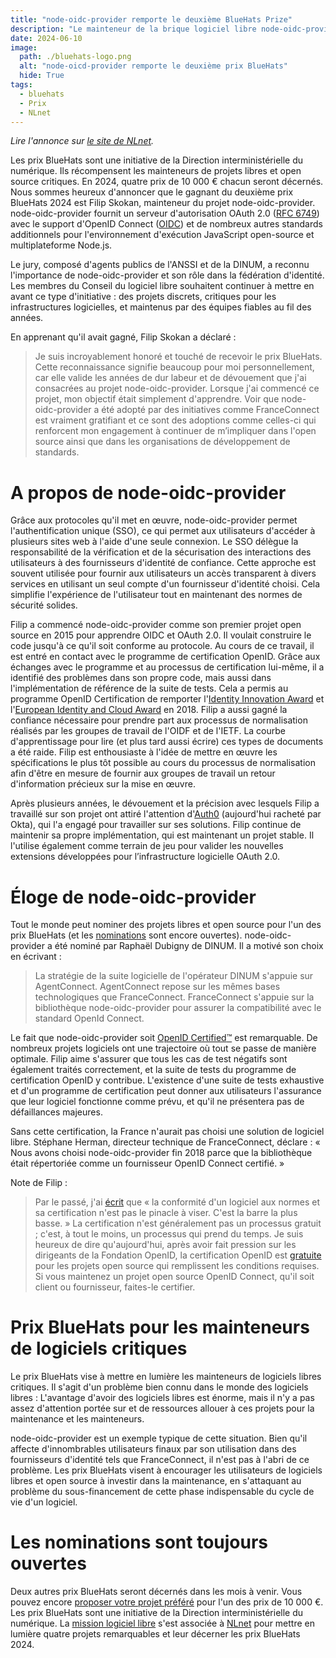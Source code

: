 ```yaml
---
title: "node-oidc-provider remporte le deuxième BlueHats Prize"
description: "Le mainteneur de la brique logiciel libre node-oidc-provider est recompensé pour son implication de longue haleine"
date: 2024-06-10
image:
  path: ./bluehats-logo.png
  alt: "node-oicd-provider remporte le deuxième prix BlueHats"
  hide: True
tags:
  - bluehats
  - Prix
  - NLnet
---
```


*Lire l'annonce sur [le site de NLnet](https://nlnet.nl/news/2024/20240418-BlueHatsPrize1.html).*

Les prix BlueHats sont une initiative de la Direction interministérielle du numérique. Ils récompensent les mainteneurs de projets libres et open source critiques. En 2024, quatre prix de 10 000 € chacun seront décernés. Nous sommes heureux d'annoncer que le gagnant du deuxième prix BlueHats 2024 est Filip Skokan, mainteneur du projet node-oidc-provider. node-oidc-provider fournit un serveur d'autorisation OAuth 2.0 ([RFC 6749](https://www.rfc-editor.org/rfc/rfc6749.htm)) avec le support d'OpenID Connect ([OIDC](https://openid.net/connect/)) et de nombreux autres standards additionnels pour l'environnement d'exécution JavaScript open-source et multiplateforme Node.js.

Le jury, composé d'agents publics de l'ANSSI et de la DINUM, a reconnu l'importance de node-oidc-provider et son rôle dans la fédération d'identité. Les membres du Conseil du logiciel libre souhaitent continuer à mettre en avant ce type d'initiative : des projets discrets, critiques pour les infrastructures logicielles, et maintenus par des équipes fiables au fil des années. 

En apprenant qu'il avait gagné, Filip Skokan a déclaré :

> Je suis incroyablement honoré et touché de recevoir le prix BlueHats. Cette reconnaissance signifie beaucoup pour moi personnellement, car elle valide les années de dur labeur et de dévouement que j'ai consacrées au projet node-oidc-provider. Lorsque j'ai commencé ce projet, mon objectif était simplement d'apprendre. Voir que node-oidc-provider a été adopté par des initiatives comme FranceConnect est vraiment gratifiant et ce sont des adoptions comme celles-ci qui renforcent mon engagement à continuer de m’impliquer dans l'open source ainsi que dans les organisations de développement de standards. 

# A propos de node-oidc-provider

Grâce aux protocoles qu'il met en œuvre, node-oidc-provider permet l'authentification unique (SSO), ce qui permet aux utilisateurs d'accéder à plusieurs sites web à l'aide d'une seule connexion. Le SSO délègue la responsabilité de la vérification et de la sécurisation des interactions des utilisateurs à des fournisseurs d'identité de confiance. Cette approche est souvent utilisée pour fournir aux utilisateurs un accès transparent à divers services en utilisant un seul compte d'un fournisseur d'identité choisi. Cela simplifie l'expérience de l'utilisateur tout en maintenant des normes de sécurité solides.

Filip a commencé node-oidc-provider comme son premier projet open source en 2015 pour apprendre OIDC et OAuth 2.0. Il voulait construire le code jusqu'à ce qu'il soit conforme au protocole. Au cours de ce travail, il est entré en contact avec le programme de certification OpenID. Grâce aux échanges avec le programme et au processus de certification lui-même, il a identifié des problèmes dans son propre code, mais aussi dans l'implémentation de référence de la suite de tests. Cela a permis au programme OpenID Certification de remporter l'[Identity Innovation Award](https://openid.net/openid-certification-program-wins-2018-identity-innovation-award/) et l'[European Identity and Cloud Award](https://openid.net/openid-certification-program-wins-2018-european-identity-and-cloud-award/) en 2018. Filip a aussi gagné la confiance nécessaire pour prendre part aux processus de normalisation réalisés par les groupes de travail de l'OIDF et de l'IETF. La courbe d'apprentissage pour lire (et plus tard aussi écrire) ces types de documents a été raide. Filip est enthousiaste à l'idée de mettre en œuvre les spécifications le plus tôt possible au cours du processus de normalisation afin d'être en mesure de fournir aux groupes de travail un retour d'information précieux sur la mise en œuvre.
 
Après plusieurs années, le dévouement et la précision avec lesquels Filip a travaillé sur son projet ont attiré l'attention d'[Auth0](https://auth0.com/) (aujourd'hui racheté par Okta), qui l'a engagé pour travailler sur ses solutions. Filip continue de maintenir sa propre implémentation, qui est maintenant un projet stable. Il l'utilise également comme terrain de jeu pour valider les nouvelles extensions développées pour l’infrastructure logicielle OAuth 2.0. 

# Éloge de node-oidc-provider

Tout le monde peut nominer des projets libres et open source pour l'un des prix BlueHats (et les [nominations](https://nlnet.nl/bluehatsprize/2024/) sont encore ouvertes). node-oidc-provider a été nominé par Raphaël Dubigny de DINUM. Il a motivé son choix en écrivant :

> La stratégie de la suite logicielle de l'opérateur DINUM s'appuie sur AgentConnect. AgentConnect repose sur les mêmes bases technologiques que FranceConnect. FranceConnect s'appuie sur la bibliothèque node-oidc-provider pour assurer la compatibilité avec le standard OpenId Connect.

Le fait que node-oidc-provider soit [OpenID Certified:tm:](https://openid.net/certification/) est remarquable. De nombreux projets logiciels ont une trajectoire où tout se passe de manière optimale. Filip aime s'assurer que tous les cas de test négatifs sont également traités correctement, et la suite de tests du programme de certification OpenID y contribue. L'existence d'une suite de tests exhaustive et d'un programme de certification peut donner aux utilisateurs l'assurance que leur logiciel fonctionne comme prévu, et qu'il ne présentera pas de défaillances majeures.

Sans cette certification, la France n'aurait pas choisi une solution de logiciel libre. Stéphane Herman, directeur technique de FranceConnect, déclare : « Nous avons choisi node-oidc-provider fin 2018 parce que la bibliothèque était répertoriée comme un fournisseur OpenID Connect certifié. »

Note de Filip :

> Par le passé, j'ai [écrit](https://x.com/_panva/status/1390957409695371264) que « la conformité d'un logiciel aux normes et sa certification n'est pas le pinacle à viser. C'est la barre la plus basse. » La certification n'est généralement pas un processus gratuit ; c'est, à tout le moins, un processus qui prend du temps. Je suis heureux de dire qu'aujourd'hui, après avoir fait pression sur les dirigeants de la Fondation OpenID, la certification OpenID est [gratuite](https://www.openid.net/certification/open-source-project-certification-policy/) pour les projets open source qui remplissent les conditions requises. Si vous maintenez un projet open source OpenID Connect, qu'il soit client ou fournisseur, faites-le certifier. 

# Prix BlueHats pour les mainteneurs de logiciels critiques

Le prix BlueHats vise à mettre en lumière les mainteneurs de logiciels libres critiques. Il s'agit d'un problème bien connu dans le monde des logiciels libres : L'avantage d'avoir des logiciels libres est énorme, mais il n'y a pas assez d'attention portée sur et de ressources allouer à ces projets pour la maintenance et les mainteneurs.

node-oidc-provider est un exemple typique de cette situation. Bien qu'il affecte d'innombrables utilisateurs finaux par son utilisation dans des fournisseurs d'identité tels que FranceConnect, il n'est pas à l'abri de ce problème. Les prix BlueHats visent à encourager les utilisateurs de logiciels libres et open source à investir dans la maintenance, en s'attaquant au problème du sous-financement de cette phase indispensable du cycle de vie d'un logiciel.

# Les nominations sont toujours ouvertes

Deux autres prix BlueHats seront décernés dans les mois à venir. Vous pouvez encore [proposer votre projet préféré](https://nlnet.nl/bluehatsprize/2024/) pour l'un des prix de 10 000 €. Les prix BlueHats sont une initiative de la Direction interministérielle du numérique. La [mission logiciel libre](https://code.gouv.fr/) s'est associée à [NLnet](https://nlnet.nl) pour mettre en lumière quatre projets remarquables et leur décerner les prix BlueHats 2024.